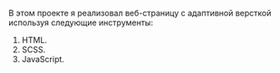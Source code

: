 В этом проекте я реализовал веб-страницу с адаптивной версткой используя следующие инструменты:
1. HTML.
2. SCSS.
3. JavaScript.

